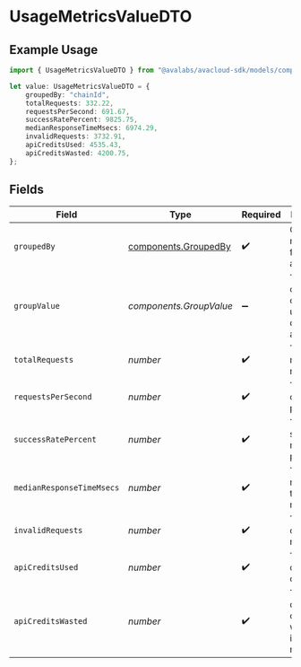 # UsageMetricsValueDTO

## Example Usage

```typescript
import { UsageMetricsValueDTO } from "@avalabs/avacloud-sdk/models/components";

let value: UsageMetricsValueDTO = {
    groupedBy: "chainId",
    totalRequests: 332.22,
    requestsPerSecond: 691.67,
    successRatePercent: 9825.75,
    medianResponseTimeMsecs: 6974.29,
    invalidRequests: 3732.91,
    apiCreditsUsed: 4535.43,
    apiCreditsWasted: 4200.75,
};
```

## Fields

| Field                                                        | Type                                                         | Required                                                     | Description                                                  |
| ------------------------------------------------------------ | ------------------------------------------------------------ | ------------------------------------------------------------ | ------------------------------------------------------------ |
| `groupedBy`                                                  | [components.GroupedBy](../../models/components/groupedby.md) | :heavy_check_mark:                                           | Column name used for data aggregation                        |
| `groupValue`                                                 | *components.GroupValue*                                      | :heavy_minus_sign:                                           | The value of the column used for data aggregation            |
| `totalRequests`                                              | *number*                                                     | :heavy_check_mark:                                           | The total number of requests                                 |
| `requestsPerSecond`                                          | *number*                                                     | :heavy_check_mark:                                           | The number of requests per second                            |
| `successRatePercent`                                         | *number*                                                     | :heavy_check_mark:                                           | The success rate percentage                                  |
| `medianResponseTimeMsecs`                                    | *number*                                                     | :heavy_check_mark:                                           | The median response time in milliseconds                     |
| `invalidRequests`                                            | *number*                                                     | :heavy_check_mark:                                           | The number of invalid requests                               |
| `apiCreditsUsed`                                             | *number*                                                     | :heavy_check_mark:                                           | The number of API credits used                               |
| `apiCreditsWasted`                                           | *number*                                                     | :heavy_check_mark:                                           | The number of API credits wasted on invalid requests         |